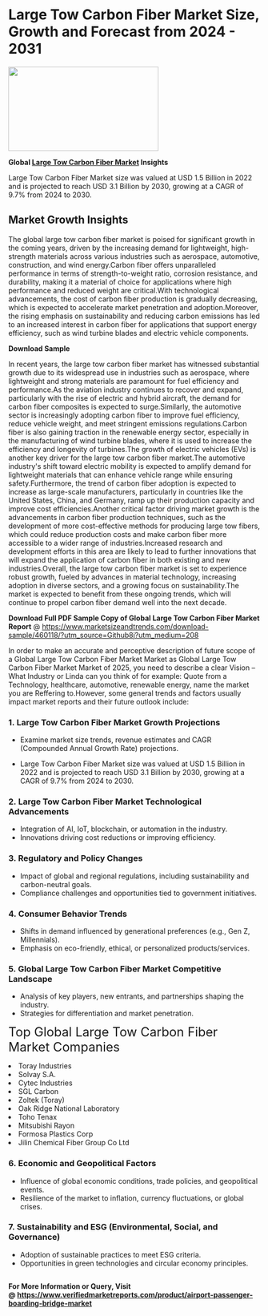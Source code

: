 <H1>Large Tow Carbon Fiber Market Size, Growth and Forecast from 2024 - 2031</H1><img class="aligncenter size-medium wp-image-584254" src="https://thirdeyenews.in/wp-content/uploads/2024/09/Global-Market-Research-300x168.jpeg" alt="" width="300" height="168" /><p><strong>Global&nbsp;<a href="https://www.marketsizeandtrends.com/download-sample/460118/?utm_source=Github8j?utm_medium=208">Large Tow Carbon Fiber Market</a> Insights</strong></p><p>Large Tow Carbon Fiber Market size was valued at USD 1.5 Billion in 2022 and is projected to reach USD 3.1 Billion by 2030, growing at a CAGR of 9.7% from 2024 to 2030.</p><p><h2>Market Growth Insights</h2> <p>The global large tow carbon fiber market is poised for significant growth in the coming years, driven by the increasing demand for lightweight, high-strength materials across various industries such as aerospace, automotive, construction, and wind energy.Carbon fiber offers unparalleled performance in terms of strength-to-weight ratio, corrosion resistance, and durability, making it a material of choice for applications where high performance and reduced weight are critical.With technological advancements, the cost of carbon fiber production is gradually decreasing, which is expected to accelerate market penetration and adoption.Moreover, the rising emphasis on sustainability and reducing carbon emissions has led to an increased interest in carbon fiber for applications that support energy efficiency, such as wind turbine blades and electric vehicle components.</p> <p><strong>Download Sample</strong></p> <p>In recent years, the large tow carbon fiber market has witnessed substantial growth due to its widespread use in industries such as aerospace, where lightweight and strong materials are paramount for fuel efficiency and performance.As the aviation industry continues to recover and expand, particularly with the rise of electric and hybrid aircraft, the demand for carbon fiber composites is expected to surge.Similarly, the automotive sector is increasingly adopting carbon fiber to improve fuel efficiency, reduce vehicle weight, and meet stringent emissions regulations.Carbon fiber is also gaining traction in the renewable energy sector, especially in the manufacturing of wind turbine blades, where it is used to increase the efficiency and longevity of turbines.The growth of electric vehicles (EVs) is another key driver for the large tow carbon fiber market.The automotive industry's shift toward electric mobility is expected to amplify demand for lightweight materials that can enhance vehicle range while ensuring safety.Furthermore, the trend of carbon fiber adoption is expected to increase as large-scale manufacturers, particularly in countries like the United States, China, and Germany, ramp up their production capacity and improve cost efficiencies.Another critical factor driving market growth is the advancements in carbon fiber production techniques, such as the development of more cost-effective methods for producing large tow fibers, which could reduce production costs and make carbon fiber more accessible to a wider range of industries.Increased research and development efforts in this area are likely to lead to further innovations that will expand the application of carbon fiber in both existing and new industries.Overall, the large tow carbon fiber market is set to experience robust growth, fueled by advances in material technology, increasing adoption in diverse sectors, and a growing focus on sustainability.The market is expected to benefit from these ongoing trends, which will continue to propel carbon fiber demand well into the next decade.</p> <p><span class=""><strong>Download Full PDF Sample Copy of Global Large Tow Carbon Fiber Market Report</strong> @ <a href="https://www.marketsizeandtrends.com/download-sample/460118/?utm_source=Github8j?utm_medium=208" target="_blank">https://www.marketsizeandtrends.com/download-sample/460118/?utm_source=Github8j?utm_medium=208</a></span></p><p>In order to make an accurate and perceptive description of future scope of a Global&nbsp;Large Tow Carbon Fiber Market Market as Global&nbsp;Large Tow Carbon Fiber Market Market of 2025, you need to describe a clear Vision &ndash; What Industry or Linda can you think of for example: Quote from a Technology, healthcare, automotive, renewable energy, name the market you are Reffering to.However, some general trends and factors usually impact market reports and their future outlook include:</p><h3>1.&nbsp;<strong>Large Tow Carbon Fiber Market Growth Projections</strong></h3><ul><li>Examine market size trends, revenue estimates and CAGR (Compounded Annual Growth Rate) projections.</li><li><p>Large Tow Carbon Fiber Market size was valued at USD 1.5 Billion in 2022 and is projected to reach USD 3.1 Billion by 2030, growing at a CAGR of 9.7% from 2024 to 2030.</p></li></ul><h3>2.&nbsp;<strong>Large Tow Carbon Fiber Market Technological Advancements</strong></h3><ul><li>Integration of AI, IoT, blockchain, or automation in the industry.</li><li>Innovations driving cost reductions or improving efficiency.</li></ul><h3>3.&nbsp;<strong>Regulatory and Policy Changes</strong></h3><ul><li>Impact of global and regional regulations, including sustainability and carbon-neutral goals.</li><li>Compliance challenges and opportunities tied to government initiatives.</li></ul><h3>4.&nbsp;<strong>Consumer Behavior Trends</strong></h3><ul><li>Shifts in demand influenced by generational preferences (e.g., Gen Z, Millennials).</li><li>Emphasis on eco-friendly, ethical, or personalized products/services.</li></ul><h3>5.&nbsp;<strong>Global Large Tow Carbon Fiber Market Competitive Landscape</strong></h3><ul><li>Analysis of key players, new entrants, and partnerships shaping the industry.</li><li>Strategies for differentiation and market penetration.</li></ul><p data-pm-slice="1 1 []"><span style="color: inherit; font-family: inherit; font-size: 25px;">Top Global Large Tow Carbon Fiber Market Companies</span></p><div class="" data-test-id=""><p><li>Toray Industries</li><li> Solvay S.A.</li><li> Cytec Industries</li><li> SGL Carbon</li><li> Zoltek (Toray)</li><li> Oak Ridge National Laboratory</li><li> Toho Tenax</li><li> Mitsubishi Rayon</li><li> Formosa Plastics Corp</li><li> Jilin Chemical Fiber Group Co Ltd</li></p></div><h3>6.&nbsp;<strong>Economic and Geopolitical Factors</strong></h3><ul><li>Influence of global economic conditions, trade policies, and geopolitical events.</li><li>Resilience of the market to inflation, currency fluctuations, or global crises.</li></ul><h3>7.&nbsp;<strong>Sustainability and ESG (Environmental, Social, and Governance)</strong></h3><ul><li>Adoption of sustainable practices to meet ESG criteria.</li><li>Opportunities in green technologies and circular economy principles.</li></ul><h2><strong style="font-size: 14px;">For More Information or Query, Visit @&nbsp;</strong><a style="background-color: #ffffff; font-size: 14px;" href="https://www.marketsizeandtrends.com/report/large-tow-carbon-fiber-market/" target="_blank">https://www.verifiedmarketreports.com/product/airport-passenger-boarding-bridge-market</a></h2>